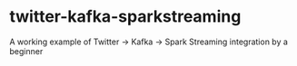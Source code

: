 # twitter-kafka-sparkstreaming
A working example of Twitter -> Kafka -> Spark Streaming integration by a beginner
